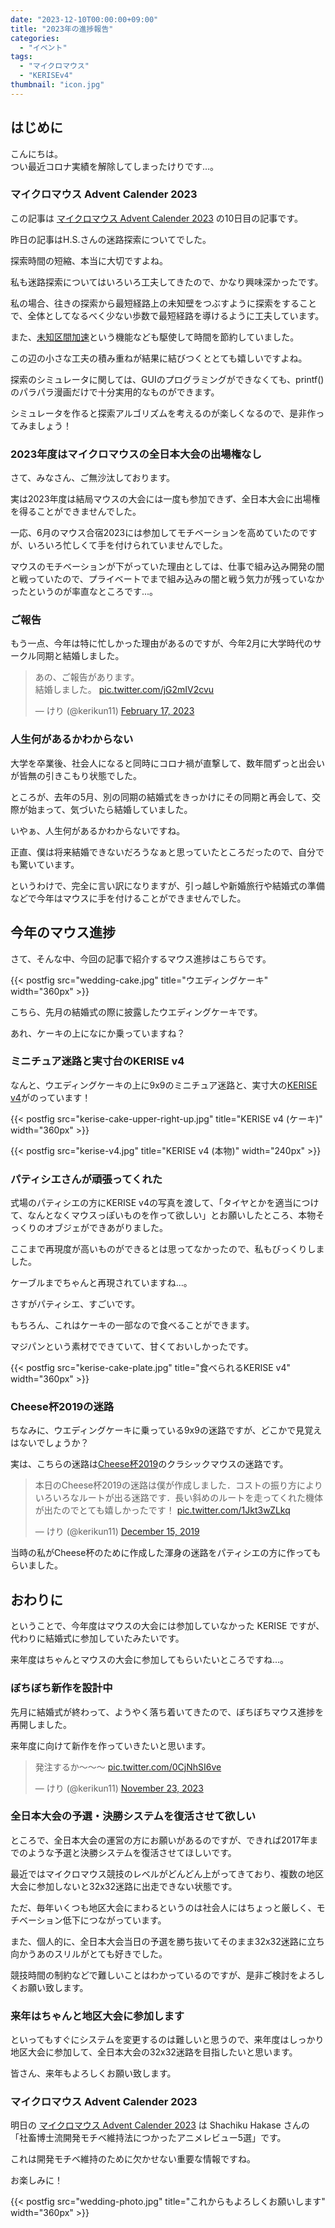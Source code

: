 ```yaml
---
date: "2023-12-10T00:00:00+09:00"
title: "2023年の進捗報告"
categories:
  - "イベント"
tags:
  - "マイクロマウス"
  - "KERISEv4"
thumbnail: "icon.jpg"
---
```


## はじめに

こんにちは。  
つい最近コロナ実績を解除してしまったけりです...。

### マイクロマウス Advent Calender 2023

この記事は [マイクロマウス Advent Calender 2023](https://adventar.org/calendars/8811) の10日目の記事です。

<!--more-->

昨日の記事はH.S.さんの迷路探索についてでした。

探索時間の短縮、本当に大切ですよね。

私も迷路探索についてはいろいろ工夫してきたので、かなり興味深かったです。

私の場合、往きの探索から最短経路上の未知壁をつぶすように探索をすることで、全体としてなるべく少ない歩数で最短経路を導けるように工夫しています。

また、[未知区間加速](/posts/2019-10-12-unknown-accel/)という機能なども駆使して時間を節約していました。

この辺の小さな工夫の積み重ねが結果に結びつくととても嬉しいですよね。

探索のシミュレータに関しては、GUIのプログラミングができなくても、printf()のパラパラ漫画だけで十分実用的なものができます。

シミュレータを作ると探索アルゴリズムを考えるのが楽しくなるので、是非作ってみましょう！

### 2023年度はマイクロマウスの全日本大会の出場権なし

さて、みなさん、ご無沙汰しております。

実は2023年度は結局マウスの大会には一度も参加できず、全日本大会に出場権を得ることができませんでした。

一応、6月のマウス合宿2023には参加してモチベーションを高めていたのですが、いろいろ忙しくて手を付けられていませんでした。

マウスのモチベーションが下がっていた理由としては、仕事で組み込み開発の闇と戦っていたので、プライベートでまで組み込みの闇と戦う気力が残っていなかったというのが率直なところです...。

### ご報告

もう一点、今年は特に忙しかった理由があるのですが、今年2月に大学時代のサークル同期と結婚しました。

<blockquote class="twitter-tweet"><p lang="ja" dir="ltr">あの、ご報告があります。<br>結婚しました。 <a href="https://t.co/jG2mIV2cvu">pic.twitter.com/jG2mIV2cvu</a></p>&mdash; けり (@kerikun11) <a href="https://twitter.com/kerikun11/status/1626576481299357704?ref_src=twsrc%5Etfw">February 17, 2023</a></blockquote> <script async src="https://platform.twitter.com/widgets.js" charset="utf-8"></script>

### 人生何があるかわからない

大学を卒業後、社会人になると同時にコロナ禍が直撃して、数年間ずっと出会いが皆無の引きこもり状態でした。

ところが、去年の5月、別の同期の結婚式をきっかけにその同期と再会して、交際が始まって、気づいたら結婚していました。

いやぁ、人生何があるかわからないですね。

正直、僕は将来結婚できないだろうなぁと思っていたところだったので、自分でも驚いています。

というわけで、完全に言い訳になりますが、引っ越しや新婚旅行や結婚式の準備などで今年はマウスに手を付けることができませんでした。

## 今年のマウス進捗

さて、そんな中、今回の記事で紹介するマウス進捗はこちらです。

<!-- {{< postfig src="kerise-cake-with-knife.jpg" title="ケーキ入刀" width="360px" >}} -->
{{< postfig src="wedding-cake.jpg" title="ウエディングケーキ" width="360px" >}}

こちら、先月の結婚式の際に披露したウエディングケーキです。

あれ、ケーキの上になにか乗っていますね？

### ミニチュア迷路と実寸台のKERISE v4

なんと、ウエディングケーキの上に9x9のミニチュア迷路と、実寸大の[KERISE v4](/posts/2018-05-03-kerise-v4-coming/)がのっています！

<!-- {{< postfig src="kerise-cake-front.jpg" title="ウエディングKERISE v4" width="360px" >}} -->

{{< postfig src="kerise-cake-upper-right-up.jpg" title="KERISE v4 (ケーキ)" width="360px" >}}

{{< postfig src="kerise-v4.jpg" title="KERISE v4 (本物)" width="240px" >}}

### パティシエさんが頑張ってくれた

式場のパティシエの方にKERISE v4の写真を渡して、「タイヤとかを適当につけて、なんとなくマウスっぽいものを作って欲しい」とお願いしたところ、本物そっくりのオブジェができあがりました。

ここまで再現度が高いものができるとは思ってなかったので、私もびっくりしました。

ケーブルまでちゃんと再現されていますね...。

さすがパティシエ、すごいです。

もちろん、これはケーキの一部なので食べることができます。

マジパンという素材でできていて、甘くておいしかったです。

{{< postfig src="kerise-cake-plate.jpg" title="食べられるKERISE v4" width="360px" >}}

### Cheese杯2019の迷路

ちなみに、ウエディングケーキに乗っている9x9の迷路ですが、どこかで見覚えはないでしょうか？

実は、こちらの迷路は[Cheese杯2019](/posts/2019-12-21-cheese-cup-2019-maze/)のクラシックマウスの迷路です。

<blockquote class="twitter-tweet"><p lang="ja" dir="ltr">本日のCheese杯2019の迷路は僕が作成しました．コストの振り方によりいろいろなルートが出る迷路です．長い斜めのルートを走ってくれた機体が出たのでとても嬉しかったです！ <a href="https://t.co/1Jkt3wZLkq">pic.twitter.com/1Jkt3wZLkq</a></p>&mdash; けり (@kerikun11) <a href="https://twitter.com/kerikun11/status/1206176460479713280?ref_src=twsrc%5Etfw">December 15, 2019</a></blockquote> <script async src="https://platform.twitter.com/widgets.js" charset="utf-8"></script>

当時の私がCheese杯のために作成した渾身の迷路をパティシエの方に作ってもらいました。

## おわりに

ということで、今年度はマウスの大会には参加していなかった KERISE ですが、代わりに結婚式に参加していたみたいです。

来年度はちゃんとマウスの大会に参加してもらいたいところですね...。

### ぼちぼち新作を設計中

先月に結婚式が終わって、ようやく落ち着いてきたので、ぼちぼちマウス進捗を再開しました。

来年度に向けて新作を作っていきたいと思います。

<blockquote class="twitter-tweet"><p lang="ja" dir="ltr">発注するか～～～ <a href="https://t.co/0CjNhSI6ve">pic.twitter.com/0CjNhSI6ve</a></p>&mdash; けり (@kerikun11) <a href="https://twitter.com/kerikun11/status/1727580917487800796?ref_src=twsrc%5Etfw">November 23, 2023</a></blockquote> <script async src="https://platform.twitter.com/widgets.js" charset="utf-8"></script>

### 全日本大会の予選・決勝システムを復活させて欲しい

ところで、全日本大会の運営の方にお願いがあるのですが、できれば2017年までのような予選と決勝システムを復活させてほしいです。

最近ではマイクロマウス競技のレベルがどんどん上がってきており、複数の地区大会に参加しないと32x32迷路に出走できない状態です。

ただ、毎年いくつも地区大会にまわるというのは社会人にはちょっと厳しく、モチベーション低下につながっています。

また、個人的に、全日本大会当日の予選を勝ち抜いてそのまま32x32迷路に立ち向かうあのスリルがとても好きでした。

競技時間の制約などで難しいことはわかっているのですが、是非ご検討をよろしくお願い致します。

### 来年はちゃんと地区大会に参加します

といってもすぐにシステムを変更するのは難しいと思うので、来年度はしっかり地区大会に参加して、全日本大会の32x32迷路を目指したいと思います。

皆さん、来年もよろしくお願い致します。

### マイクロマウス Advent Calender 2023

明日の [マイクロマウス Advent Calender 2023](https://adventar.org/calendars/8811) は Shachiku Hakase さんの「社畜博士流開発モチベ維持法につかったアニメレビュー5選」です。

これは開発モチベ維持のために欠かせない重要な情報ですね。

お楽しみに！

{{< postfig src="wedding-photo.jpg" title="これからもよろしくお願いします" width="360px" >}}
